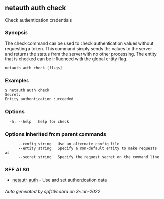 ## netauth auth check

Check authentication credentials

### Synopsis


The check command can be used to check authentication values without
requesting a token.  This command simply sends the values to the
server and returns the status from the server with no other
processing.  The entity that is checked can be influenced with the
global entity flag.

```
netauth auth check [flags]
```

### Examples

```
$ netauth auth check
Secret:
Entity authentication succeeded
```

### Options

```
  -h, --help   help for check
```

### Options inherited from parent commands

```
      --config string   Use an alternate config file
      --entity string   Specify a non-default entity to make requests as
      --secret string   Specify the request secret on the command line
```

### SEE ALSO

* [netauth auth](netauth_auth.md)	 - Use and set authentication data

###### Auto generated by spf13/cobra on 3-Jun-2022

